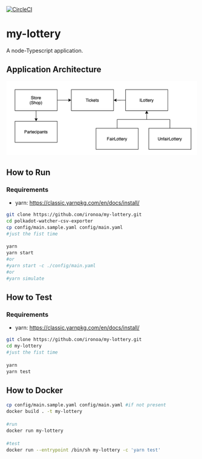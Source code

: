 [![CircleCI](https://circleci.com/gh/ironoa/my-lottery.svg?style=svg)](https://circleci.com/gh/ironoa/my-lottery)

# my-lottery

A node-Typescript application.

## Application Architecture

![architecture](assets/architecture.png)

## How to Run 

### Requirements
- yarn: https://classic.yarnpkg.com/en/docs/install/

```bash
git clone https://github.com/ironoa/my-lottery.git
cd polkadot-watcher-csv-exporter
cp config/main.sample.yaml config/main.yaml 
#just the fist time

yarn
yarn start
#or
#yarn start -c ./config/main.yaml 
#or
#yarn simulate
```

## How to Test 

### Requirements
- yarn: https://classic.yarnpkg.com/en/docs/install/

```bash
git clone https://github.com/ironoa/my-lottery.git
cd my-lottery
#just the fist time

yarn
yarn test
```

## How to Docker

```bash
cp config/main.sample.yaml config/main.yaml #if not present
docker build . -t my-lottery

#run
docker run my-lottery

#test
docker run --entrypoint /bin/sh my-lottery -c 'yarn test'
```